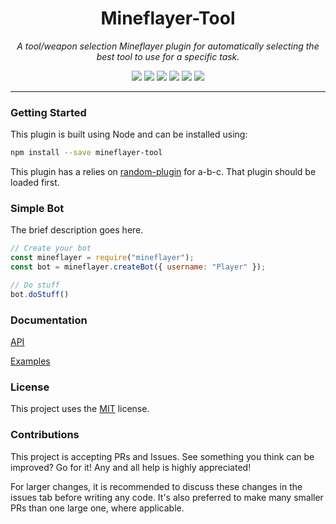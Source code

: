 <h1 align="center">Mineflayer-Tool</h1>
<p align="center"><i>A tool/weapon selection Mineflayer plugin for automatically selecting the best tool to use for a specific task.</i></p>

<p align="center">
  <img src="https://github.com/TheDudeFromCI/mineflayer-tool/workflows/Build/badge.svg" />
  <img src="https://img.shields.io/npm/v/mineflayer-tool" />
  <img src="https://img.shields.io/github/repo-size/TheDudeFromCI/mineflayer-tool" />
  <img src="https://img.shields.io/npm/dm/mineflayer-tool" />
  <img src="https://img.shields.io/github/contributors/TheDudeFromCI/mineflayer-tool" />
  <img src="https://img.shields.io/github/license/TheDudeFromCI/mineflayer-tool" />
</p>

---

### Getting Started

This plugin is built using Node and can be installed using:
```bash
npm install --save mineflayer-tool
```

This plugin has a relies on [random-plugin]() for a-b-c. That plugin should be loaded first.

### Simple Bot

The brief description goes here.

```js
// Create your bot
const mineflayer = require("mineflayer");
const bot = mineflayer.createBot({ username: "Player" });

// Do stuff
bot.doStuff()
```

### Documentation

[API](https://github.com/TheDudeFromCI/mineflayer-tool/blob/master/docs/api.md)

[Examples](https://github.com/TheDudeFromCI/mineflayer-tool/tree/master/examples)

### License

This project uses the [MIT](https://github.com/TheDudeFromCI/mineflayer-tool/blob/master/LICENSE) license.

### Contributions

This project is accepting PRs and Issues. See something you think can be improved? Go for it! Any and all help is highly appreciated!

For larger changes, it is recommended to discuss these changes in the issues tab before writing any code. It's also preferred to make many smaller PRs than one large one, where applicable.
